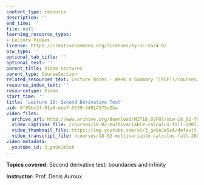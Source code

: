 ```yaml
---
content_type: resource
description: ''
end_time: ''
file: null
learning_resource_types:
- Lecture Videos
license: https://creativecommons.org/licenses/by-nc-sa/4.0/
ocw_type: ''
optional_tab_title: ''
optional_text: ''
parent_title: Video Lectures
parent_type: CourseSection
related_resources_text: Lecture Notes - Week 4 Summary ([PDF](/courses/18-02-multivariable-calculus-fall-2007/resources/lec_week4))
resource_index_text: ''
resourcetype: Video
start_time: ''
title: 'Lecture 10: Second Derivative Test'
uid: 0f99bc3f-91a0-eee7-5539-54914575a2ba
video_files:
  archive_url: http://www.archive.org/download/MIT18.02F07/ocw-18_02-f07-lec10_300k.mp4
  video_captions_file: /courses/18-02-multivariable-calculus-fall-2007/3dd15dcca4e65999a0991131af7b2629_3_goGnJm5sA.vtt
  video_thumbnail_file: https://img.youtube.com/vi/3_goGnJm5sA/default.jpg
  video_transcript_file: /courses/18-02-multivariable-calculus-fall-2007/9c2738f5bbc2c2914fd90471f7792116_3_goGnJm5sA.pdf
video_metadata:
  youtube_id: 3_goGnJm5sA
---
```


**Topics covered:** Second derivative test; boundaries and infinity

**Instructor:** Prof. Denis Auroux

